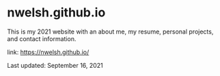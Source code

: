 # nwelsh.github.io
This is my 2021 website with an about me, my resume, personal projects, and contact information. 

link: https://nwelsh.github.io/

Last updated: September 16, 2021
